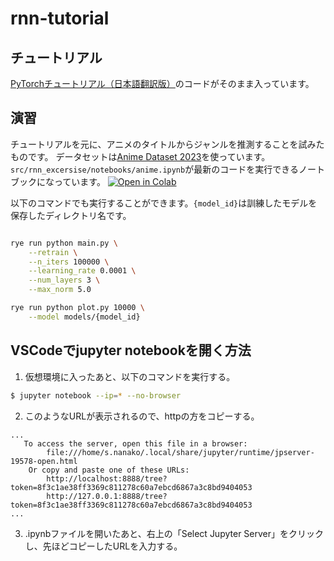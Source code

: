 # rnn-tutorial

## チュートリアル
[PyTorchチュートリアル（日本語翻訳版）](https://yutaroogawa.github.io/pytorch_tutorials_jp/)のコードがそのまま入っています。

## 演習
チュートリアルを元に、アニメのタイトルからジャンルを推測することを試みたものです。
データセットは[Anime Dataset 2023](https://www.kaggle.com/datasets/dbdmobile/myanimelist-dataset)を使っています。
`src/rnn_excersise/notebooks/anime.ipynb`が最新のコードを実行できるノートブックになっています。
[![Open in Colab](https://colab.research.google.com/assets/colab-badge.svg)](https://colab.research.google.com/github/nac-39/RNN_tutorial/blob/main/src/rnn_excersise/notebooks/anime.ipynb#scrollTo=CLxAHgVGBJkd)


以下のコマンドでも実行することができます。`{model_id}`は訓練したモデルを保存したディレクトリ名です。

```bash

rye run python main.py \
    --retrain \
    --n_iters 100000 \
    --learning_rate 0.0001 \
    --num_layers 3 \
    --max_norm 5.0

rye run python plot.py 10000 \
    --model models/{model_id}

```

## VSCodeでjupyter notebookを開く方法

1. 仮想環境に入ったあと、以下のコマンドを実行する。
```bash
$ jupyter notebook --ip=* --no-browser
```

2. このようなURLが表示されるので、httpの方をコピーする。
```
...
   To access the server, open this file in a browser:
        file:///home/s.nanako/.local/share/jupyter/runtime/jpserver-19578-open.html
    Or copy and paste one of these URLs:
        http://localhost:8888/tree?token=8f3c1ae38ff3369c811278c60a7ebcd6867a3c8bd9404053
        http://127.0.0.1:8888/tree?token=8f3c1ae38ff3369c811278c60a7ebcd6867a3c8bd9404053
...
```

3. .ipynbファイルを開いたあと、右上の「Select Jupyter Server」をクリックし、先ほどコピーしたURLを入力する。




